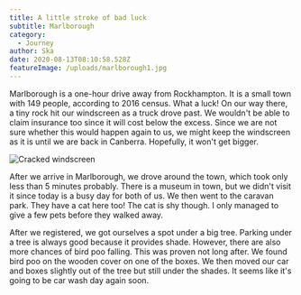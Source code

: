 ```yaml
---
title: A little stroke of bad luck
subtitle: Marlborough
category:
  - Journey
author: Ska
date: 2020-08-13T08:10:58.528Z
featureImage: /uploads/marlborough1.jpg
---
```

Marlborough is a one-hour drive away from Rockhampton. It is a small town with 149 people, according to 2016 census. What a luck! On our way there, a tiny rock hit our windscreen as a truck drove past. We wouldn't be able to claim insurance too since it will cost below the excess. Since we are not sure whether this would happen again to us, we might keep the windscreen as it is until we are back in Canberra. Hopefully, it won't get bigger.

![Cracked windscreen](/uploads/marlborough2.jpg)

After we arrive in Marlborough, we drove around the town, which took only less than 5 minutes probably. There is a museum in town, but we didn't visit it since today is a busy day for both of us. We then went to the caravan park. They have a cat here too! The cat is shy though. I only managed to give a few pets before they walked away.

After we registered, we got ourselves a spot under a big tree. Parking under a tree is always good because it provides shade. However, there are also more chances of bird poo falling. This was proven not long after. We found bird poo on the wooden cover on one of the boxes. We then moved our car and boxes slightly out of the tree but still under the shades. It seems like it's going to be car wash day again soon.